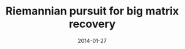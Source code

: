 ---
title: "Riemannian pursuit for big matrix recovery"
collection: publications
permalink: /publication/Riemannian
date: 2014-01-27
venue: "ICML"
city: 
state: ""
thumbnail: "masktrack.png"
teaser : 
authors: "Mingkui Tan, Ivor W Tsang, Li Wang, Bart Vandereycken, Sinno Jialin Pan"
bibtex: Riemannian.txt
uri: http://proceedings.mlr.press/v32/tan14.pdf
arxiv: 
project: 
source:
poster: 
data:
---